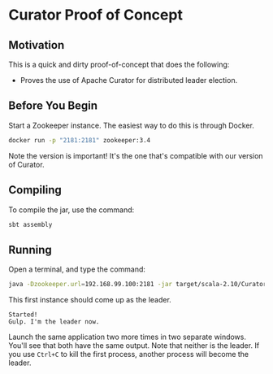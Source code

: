 # Curator Proof of Concept

## Motivation

This is a quick and dirty proof-of-concept that does the following:

* Proves the use of Apache Curator for distributed leader election.

## Before You Begin

Start a Zookeeper instance. The easiest way to do this is through Docker. 

```bash
docker run -p "2181:2181" zookeeper:3.4
```

Note the version is important! It's the one that's compatible with our version of Curator.

## Compiling

To compile the jar, use the command:

```bash
sbt assembly
```

## Running 

Open a terminal, and type the command:

```bash
java -Dzookeeper.url=192.168.99.100:2181 -jar target/scala-2.10/CuratorFramework-assembly-0.1.jar
```

This first instance should come up as the leader.

```
Started!
Gulp. I'm the leader now.
```

Launch the same application two more times in two separate windows. 
You'll see that both have the same output. Note that neither is the leader. 
If you use `Ctrl+C` to kill the first process, another process will become the leader. 